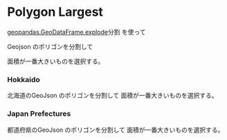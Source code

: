 Polygon Largest
===============

[geopandas.GeoDataFrame.explode](https://geopandas.org/en/stable/docs/reference/api/geopandas.GeoDataFrame.explode.html)分割
を使って

Geojson のポリゴンを分割して

面積が一番大きいものを選択する。

### Hokkaido

北海道のGeoJson のポリゴンを分割して
面積が一番大きいものを選択する。

### Japan Prefectures

都道府県のGeoJson のポリゴンを分割して
面積が一番大きいものを選択する。


